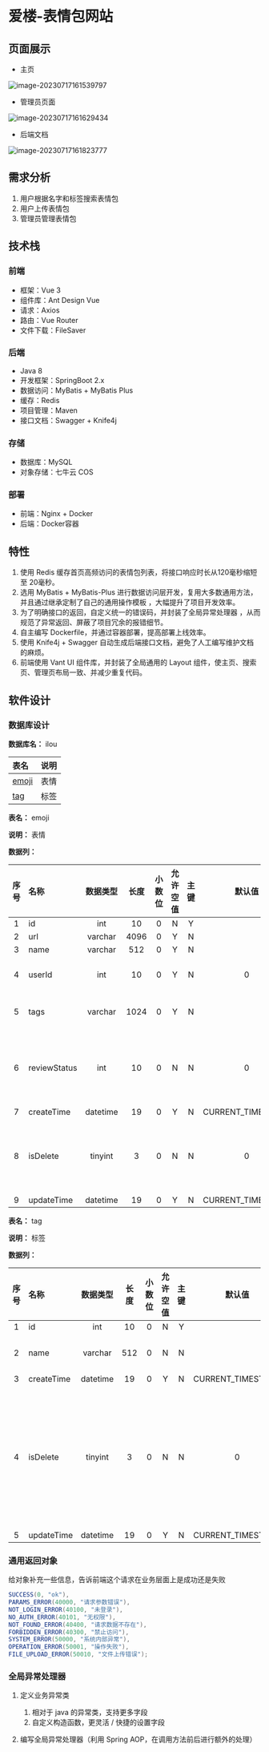 # 爱楼-表情包网站

## 页面展示

- 主页

![image-20230717161539797](https://cdn.jsDelivr.net/gh/wyn04/my-pic-bed/202308242323122.png)

- 管理员页面

![image-20230717161629434](https://cdn.jsDelivr.net/gh/wyn04/my-pic-bed/image-20230717161629434.png)

- 后端文档

![image-20230717161823777](https://cdn.jsDelivr.net/gh/wyn04/my-pic-bed/image-20230717161823777.png)

## 需求分析

1. 用户根据名字和标签搜索表情包
2. 用户上传表情包
3. 管理员管理表情包

## 技术栈

### 前端

- 框架：Vue 3
- 组件库：Ant Design Vue
- 请求：Axios
- 路由：Vue Router
- 文件下载：FileSaver

### 后端

- Java 8
- 开发框架：SpringBoot 2.x
- 数据访问：MyBatis + MyBatis Plus
- 缓存：Redis
- 项目管理：Maven
- 接口文档：Swagger + Knife4j

### 存储

- 数据库：MySQL
- 对象存储：七牛云 COS

### 部署

- 前端：Nginx + Docker
- 后端：Docker容器

## 特性

1. 使用 Redis 缓存首页高频访问的表情包列表，将接口响应时长从120毫秒缩短至 20毫秒。  
2. 选用 MyBatis + MyBatis-Plus 进行数据访问层开发，复用大多数通用方法，并且通过继承定制了自己的通用操作模板 ，大幅提升了项目开发效率。  
3. 为了明确接口的返回，自定义统一的错误码，并封装了全局异常处理器 ，从而规范了异常返回、屏蔽了项目冗余的报错细节。  
4. 自主编写 Dockerfile，并通过容器部署，提高部署上线效率。  
5. 使用 Knife4j + Swagger 自动生成后端接口文档，避免了人工编写维护文档的麻烦。  
6. 前端使用 Vant UI 组件库，并封装了全局通用的 Layout 组件，使主页、搜索页、管理页布局一致、并减少重复代码。  

## 软件设计

### 数据库设计

**数据库名：** ilou

| 表名            | 说明 |
| :-------------- | :--- |
| [emoji](#emoji) | 表情 |
| [tag](#tag)     | 标签 |

**表名：** <a id="tag">emoji</a>

**说明：** 表情

**数据列：**

| 序号 | 名称         | 数据类型 | 长度 | 小数位 | 允许空值 | 主键 |      默认值       |           说明           |
| :--: | :----------- | :------: | :--: | :----: | :------: | :--: | :---------------: | :----------------------: |
|  1   | id           |   int    |  10  |   0    |    N     |  Y   |                   |                          |
|  2   | url          | varchar  | 4096 |   0    |    Y     |  N   |                   |                          |
|  3   | name         | varchar  | 512  |   0    |    Y     |  N   |                   |                          |
|  4   | userId       |   int    |  10  |   0    |    Y     |  N   |         0         |        上传用户id        |
|  5   | tags         | varchar  | 1024 |   0    |    Y     |  N   |                   |       标签数组json       |
|  6   | reviewStatus |   int    |  10  |   0    |    N     |  N   |         0         |  0-待审核,1-通过,2-拒绝  |
|  7   | createTime   | datetime |  19  |   0    |    Y     |  N   | CURRENT_TIMESTAMP |                          |
|  8   | isDelete     | tinyint  |  3   |   0    |    N     |  N   |         0         | 是否删除0-未删除1-已删除 |
|  9   | updateTime   | datetime |  19  |   0    |    Y     |  N   | CURRENT_TIMESTAMP |                          |

**表名：** <a id="tag">tag</a>

**说明：** 标签

**数据列：**

| 序号 | 名称       | 数据类型 | 长度 | 小数位 | 允许空值 | 主键 |      默认值       |           说明           |
| :--: | :--------- | :------: | :--: | :----: | :------: | :--: | :---------------: | :----------------------: |
|  1   | id         |   int    |  10  |   0    |    N     |  Y   |                   |                          |
|  2   | name       | varchar  | 512  |   0    |    N     |  N   |                   |          标签名          |
|  3   | createTime | datetime |  19  |   0    |    Y     |  N   | CURRENT_TIMESTAMP |                          |
|  4   | isDelete   | tinyint  |  3   |   0    |    N     |  N   |         0         | 是否删除0-未删除1-已删除 |
|  5   | updateTime | datetime |  19  |   0    |    Y     |  N   | CURRENT_TIMESTAMP |                          |


### 通用返回对象

给对象补充一些信息，告诉前端这个请求在业务层面上是成功还是失败

```java
SUCCESS(0, "ok"),
PARAMS_ERROR(40000, "请求参数错误"),
NOT_LOGIN_ERROR(40100, "未登录"),
NO_AUTH_ERROR(40101, "无权限"),
NOT_FOUND_ERROR(40400, "请求数据不存在"),
FORBIDDEN_ERROR(40300, "禁止访问"),
SYSTEM_ERROR(50000, "系统内部异常"),
OPERATION_ERROR(50001, "操作失败"),
FILE_UPLOAD_ERROR(50010, "文件上传错误");
```

### 全局异常处理器

1. 定义业务异常类

   1. 相对于 java 的异常类，支持更多字段
   2. 自定义构造函数，更灵活 / 快捷的设置字段
2. 编写全局异常处理器（利用 Spring AOP，在调用方法前后进行额外的处理）

